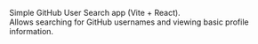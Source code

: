 Simple GitHub User Search app (Vite + React).  
Allows searching for GitHub usernames and viewing basic profile information.
